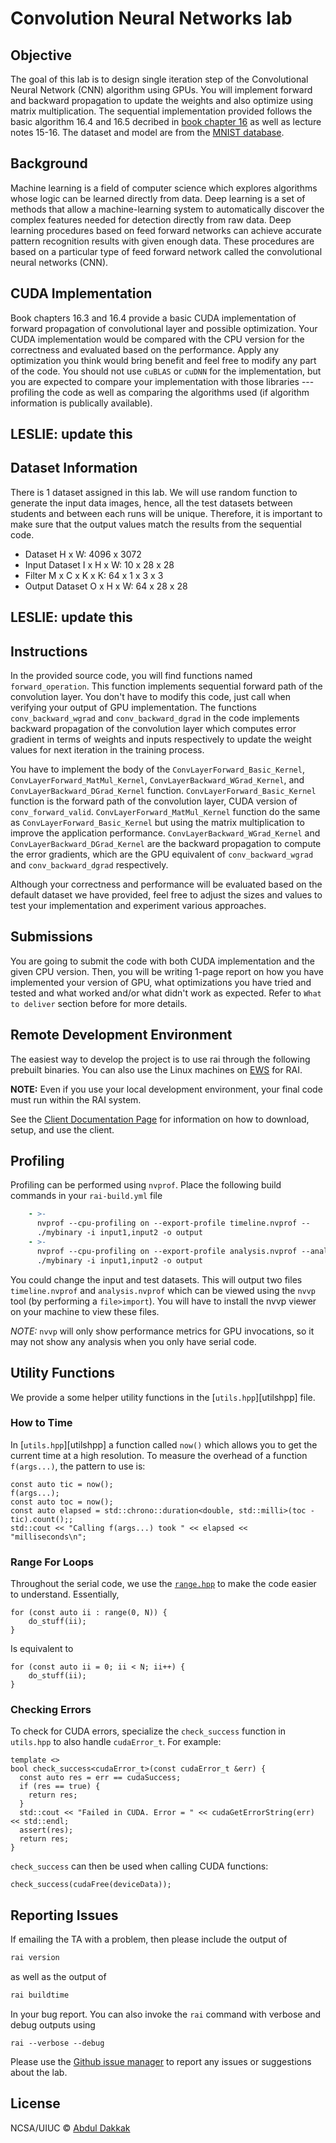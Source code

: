 # Convolution Neural Networks lab

## Objective

The goal of this lab is to design single iteration step of the Convolutional Neural Network (CNN) algorithm using GPUs. You will implement forward and backward propagation to update the weights and also optimize using matrix multiplication. The sequential implementation provided follows the basic algorithm 16.4 and 16.5 decribed in [book chapter 16](https://bw-course.ncsa.illinois.edu/pluginfile.php/1469/mod_resource/content/1/3rd-Edition-Chapter16-case-study-DNN-FINAL-corrected.pdf) as well as lecture notes 15-16. The dataset and model are from the [MNIST database](http://yann.lecun.com/exdb/mnist/).

## Background

Machine learning is a field of computer science which explores algorithms whose logic can be learned directly from data. Deep learning is a set of methods that allow a machine-learning system to automatically discover the complex features needed for detection directly from raw data. Deep learning procedures based on feed forward networks can achieve accurate pattern recognition results with given enough data. These procedures are based on a particular type of feed forward network called the convolutional neural networks (CNN).

## CUDA Implementation

Book chapters 16.3 and 16.4 provide a basic CUDA implementation of forward propagation of convolutional layer and possible optimization. Your CUDA implementation would be compared with the CPU version for the correctness and evaluated based on the performance. Apply any optimization you think would bring benefit and feel free to modify any part of the code. You should not use `cuBLAS` or `cuDNN` for the implementation, but you are expected to compare your implementation with those libraries --- profiling the code as well as comparing the algorithms used (if algorithm information is publically available).

## LESLIE: update this
## Dataset Information

There is 1 dataset assigned in this lab. We will use random function to generate the input data images, hence, all the test datasets between students and between each runs will be unique. Therefore, it is important to make sure that the output values match the results from the sequential code.

* Dataset H x W: 4096 x 3072
* Input Dataset I x H x W: 10 x 28 x 28
* Filter M x C x K x K: 64 x 1 x 3 x 3
* Output Dataset O x H x W: 64 x 28 x 28

## LESLIE: update this
## Instructions

In the provided source code, you will find functions named `forward_operation`. This function implements sequential forward path of the convolution layer. You don't have to modify this code, just call when verifying your output of GPU implementation. The functions `conv_backward_wgrad` and `conv_backward_dgrad` in the code implements backward propagation of the convolution layer which computes error gradient in terms of weights and inputs respectively to update the weight values for next iteration in the training process.

You have to implement the body of the `ConvLayerForward_Basic_Kernel`, `ConvLayerForward_MatMul_Kernel`, `ConvLayerBackward_WGrad_Kernel`, and `ConvLayerBackward_DGrad_Kernel` function. `ConvLayerForward_Basic_Kernel` function is the forward path of the convolution layer, CUDA version of `conv_forward_valid`. `ConvLayerForward_MatMul_Kernel` function do the same as `ConvLayerForward_Basic_Kernel` but using the matrix multiplication to improve the application performance. `ConvLayerBackward_WGrad_Kernel` and `ConvLayerBackward_DGrad_Kernel` are the backward propagation to compute the error gradients, which are the GPU equivalent of `conv_backward_wgrad` and `conv_backward_dgrad` respectively.

Although your correctness and performance will be evaluated based on the default dataset we have provided, feel free to adjust the sizes and values to test your implementation and experiment various approaches.

## Submissions

You are going to submit the code with both CUDA implementation and the given CPU version. Then, you will be writing 1-page report on how you have implemented your version of GPU, what optimizations you have tried and tested and what worked and/or what didn't work as expected. Refer to `What to deliver` section before for more details.


## Remote Development Environment

The easiest way to develop the project is to use rai through the following prebuilt binaries. You can also use the Linux machines on [EWS](http://it.engineering.illinois.edu/ews) for RAI.

**NOTE:** Even if you use your local development environment, your final code must run within the RAI system. 

See the [Client Documentation Page](https://github.com/rai-project/rai) for information on how to download, setup, and use the client.

## Profiling

Profiling can be performed using `nvprof`. Place the following build commands in your `rai-build.yml` file

```yaml
    - >-
      nvprof --cpu-profiling on --export-profile timeline.nvprof --
      ./mybinary -i input1,input2 -o output
    - >-
      nvprof --cpu-profiling on --export-profile analysis.nvprof --analysis-metrics --
      ./mybinary -i input1,input2 -o output
```

You could change the input and test datasets. This will output two files `timeline.nvprof` and `analysis.nvprof` which can be viewed using the `nvvp` tool (by performing a `file>import`). You will have to install the nvvp viewer on your machine to view these files.

_NOTE:_ `nvvp` will only show performance metrics for GPU invocations, so it may not show any analysis when you only have serial code.


## Utility Functions

We provide a some helper utility functions in the [`utils.hpp`][utilshpp] file.

### How to Time

In [`utils.hpp`][utilshpp] a function called `now()` which allows you to get the current time at a high resolution. To measure the overhead of a function `f(args...)`, the pattern to use is:

```{.cpp}
const auto tic = now();
f(args...);
const auto toc = now();
const auto elapsed = std::chrono::duration<double, std::milli>(toc - tic).count();;
std::cout << "Calling f(args...) took " << elapsed << "milliseconds\n";
```

### Range For Loops

Throughout the serial code, we use the [`range.hpp`][rangehpp] to make the code easier to understand. Essentially,

```{.cpp}
for (const auto ii : range(0, N)) {
    do_stuff(ii);
}
```

Is equivalent to

```{.cpp}
for (const auto ii = 0; ii < N; ii++) {
    do_stuff(ii);
}
```

### Checking Errors

To check for CUDA errors, specialize the `check_success` function in `utils.hpp` to also handle `cudaError_t`. For example:

```{.cpp}
template <>
bool check_success<cudaError_t>(const cudaError_t &err) {
  const auto res = err == cudaSuccess;
  if (res == true) {
    return res;
  }
  std::cout << "Failed in CUDA. Error = " << cudaGetErrorString(err) << std::endl;
  assert(res);
  return res;
}
```

`check_success` can then be used when calling CUDA functions:

```{.cpp}
check_success(cudaFree(deviceData));
```

## Reporting Issues

If emailing the TA with a problem, then please include the output of

```bash
rai version
```

as well as the output of

```bash
rai buildtime
```

In your bug report. You can also invoke the `rai` command with verbose and debug outputs using

```
rai --verbose --debug
```

Please use the [Github issue manager] to report any issues or suggestions about the lab.

[cmakedoc]: https://cmake.org/cmake/help/latest/

[hunterdoc]: https://docs.hunter.sh/en/latest/

[rangehpp]: https://github.com/harrism/cpp11-range

[hunter]: https://github.com/ruslo/hunter


## License

NCSA/UIUC © [Abdul Dakkak](http://impact.crhc.illinois.edu/Content_Page.aspx?student_pg=Default-dakkak)

[github issue manager]: https://github.com/rai-project/rai/issues
